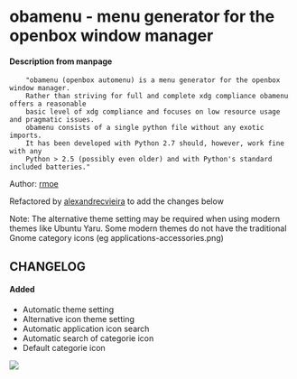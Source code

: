 # obamenu - menu generator for the openbox window manager

#### Description from manpage

```
	"obamenu (openbox automenu) is a menu generator for the openbox window manager.
	Rather than striving for full and complete xdg compliance obamenu offers a reasonable 
	basic level of xdg compliance and focuses on low resource usage and pragmatic issues.
	obamenu consists of a single python file without any exotic imports. 
	It has been developed with Python 2.7 should, however, work fine with any 
	Python > 2.5 (possibly even older) and with Python's standard included batteries."
``` 

Author: [rmoe](http://rmoe.anukis.de/obamenu.html)

Refactored by [alexandrecvieira](https://alexandrecvieira.github.io) to add the changes below

Note: The alternative theme setting may be required when using modern themes like Ubuntu Yaru. Some modern themes do not have the traditional Gnome category icons (eg applications-accessories.png)

## CHANGELOG
#### Added
- Automatic theme setting
- Alternative icon theme setting
- Automatic application icon search
- Automatic search of categorie icon
- Default categorie icon 

<img src="http://alexandrecvieira.droppages.com/images/obamenu/obamenu.png">
